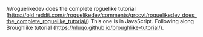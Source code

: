 /r/roguelikedev does the complete roguelike tutorial (https://old.reddit.com/r/roguelikedev/comments/grccvt/roguelikedev_does_the_complete_roguelike_tutorial/)
This one is in JavaScript. Following along Broughlike tutorial (https://nluqo.github.io/broughlike-tutorial/).
